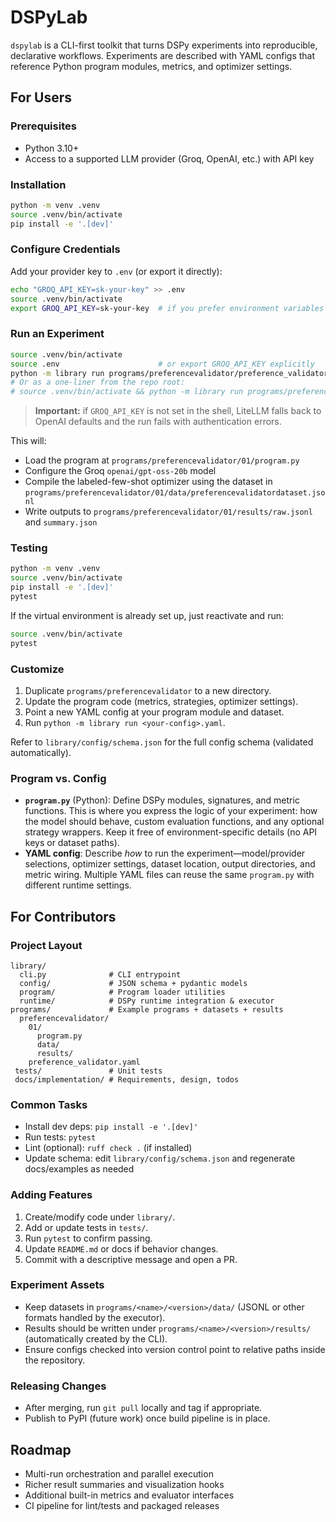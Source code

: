 # DSPyLab

`dspylab` is a CLI-first toolkit that turns DSPy experiments into reproducible, declarative workflows. Experiments are described with YAML configs that reference Python program modules, metrics, and optimizer settings.

## For Users

### Prerequisites
- Python 3.10+
- Access to a supported LLM provider (Groq, OpenAI, etc.) with API key

### Installation
```bash
python -m venv .venv
source .venv/bin/activate
pip install -e '.[dev]'
```

### Configure Credentials
Add your provider key to `.env` (or export it directly):
```bash
echo "GROQ_API_KEY=sk-your-key" >> .env
source .venv/bin/activate
export GROQ_API_KEY=sk-your-key  # if you prefer environment variables
```

### Run an Experiment
```bash
source .venv/bin/activate
source .env                      # or export GROQ_API_KEY explicitly
python -m library run programs/preferencevalidator/preference_validator.yaml
# Or as a one-liner from the repo root:
# source .venv/bin/activate && python -m library run programs/preferencevalidator/preference_validator.yaml
```
> **Important:** if `GROQ_API_KEY` is not set in the shell, LiteLLM falls back to OpenAI defaults and the run fails with authentication errors.

This will:
- Load the program at `programs/preferencevalidator/01/program.py`
- Configure the Groq `openai/gpt-oss-20b` model
- Compile the labeled-few-shot optimizer using the dataset in `programs/preferencevalidator/01/data/preferencevalidatordataset.jsonl`
- Write outputs to `programs/preferencevalidator/01/results/raw.jsonl` and `summary.json`

### Testing
```bash
python -m venv .venv
source .venv/bin/activate
pip install -e '.[dev]'
pytest
```

If the virtual environment is already set up, just reactivate and run:
```bash
source .venv/bin/activate
pytest
```

### Customize
1. Duplicate `programs/preferencevalidator` to a new directory.
2. Update the program code (metrics, strategies, optimizer settings).
3. Point a new YAML config at your program module and dataset.
4. Run `python -m library run <your-config>.yaml`.

Refer to `library/config/schema.json` for the full config schema (validated automatically).

### Program vs. Config

- **`program.py`** (Python): Define DSPy modules, signatures, and metric functions. This is where you express the logic of your experiment: how the model should behave, custom evaluation functions, and any optional strategy wrappers. Keep it free of environment-specific details (no API keys or dataset paths).
- **YAML config**: Describe *how* to run the experiment—model/provider selections, optimizer settings, dataset location, output directories, and metric wiring. Multiple YAML files can reuse the same `program.py` with different runtime settings.

## For Contributors

### Project Layout
```text
library/
  cli.py              # CLI entrypoint
  config/             # JSON schema + pydantic models
  program/            # Program loader utilities
  runtime/            # DSPy runtime integration & executor
programs/             # Example programs + datasets + results
  preferencevalidator/
    01/
      program.py
      data/
      results/
    preference_validator.yaml
 tests/               # Unit tests
 docs/implementation/ # Requirements, design, todos
```

### Common Tasks
- Install dev deps: `pip install -e '.[dev]'`
- Run tests: `pytest`
- Lint (optional): `ruff check .` (if installed)
- Update schema: edit `library/config/schema.json` and regenerate docs/examples as needed

### Adding Features
1. Create/modify code under `library/`.
2. Add or update tests in `tests/`.
3. Run `pytest` to confirm passing.
4. Update `README.md` or docs if behavior changes.
5. Commit with a descriptive message and open a PR.

### Experiment Assets
- Keep datasets in `programs/<name>/<version>/data/` (JSONL or other formats handled by the executor).
- Results should be written under `programs/<name>/<version>/results/` (automatically created by the CLI).
- Ensure configs checked into version control point to relative paths inside the repository.

### Releasing Changes
- After merging, run `git pull` locally and tag if appropriate.
- Publish to PyPI (future work) once build pipeline is in place.

## Roadmap
- Multi-run orchestration and parallel execution
- Richer result summaries and visualization hooks
- Additional built-in metrics and evaluator interfaces
- CI pipeline for lint/tests and packaged releases



